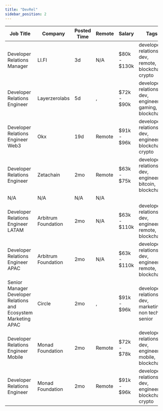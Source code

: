 ```yaml
---
title: "DevRel"
sidebar_position: 2
---
```


| Job Title | Company | Posted Time | Remote | Salary | Tags | Apply Link |
|-----------|---------|-------------|--------|--------|------|------------|
| Developer Relations Manager | LI.FI | 3d | N/A | $80k - $130k | developer relations, dev, remote, blockchain, crypto | [Apply](https://web3.career/developer-relations-manager-li-fi/107340) |
| Developer Relations Engineer | Layerzerolabs | 5d | , | $72k - $90k | developer relations, dev, engineer, gaming, blockchain | [Apply](https://web3.career/developer-relations-engineer-layerzerolabs/73712) |
| Developer Relations Engineer Web3 | Okx | 19d | Remote | $91k - $96k | developer relations, dev, engineer, blockchain, crypto | [Apply](https://web3.career/developer-relations-engineer-web3-okx/106270) |
| Developer Relations Engineer | Zetachain | 2mo | Remote | $63k - $75k | developer relations, dev, engineer, bitcoin, blockchain | [Apply](https://web3.career/developer-relations-engineer-zetachain/104882) |
| N/A | N/A | N/A | N/A |  |  | [Apply](https://web3.career/metana) |
| Developer Relations Engineer LATAM | Arbitrum Foundation | 2mo | N/A | $63k - $110k | developer relations, dev, engineer, remote, blockchain | [Apply](https://web3.career/developer-relations-engineer-latam-arbitrumfoundation/104881) |
| Developer Relations Engineer APAC | Arbitrum Foundation | 2mo | N/A | $63k - $110k | developer relations, dev, engineer, remote, blockchain | [Apply](https://web3.career/developer-relations-engineer-apac-arbitrumfoundation/104880) |
| Senior Manager Developer Relations and Ecosystem Marketing APAC | Circle | 2mo | , | $91k - $96k | developer relations, dev, marketing, non tech, senior | [Apply](https://web3.career/senior-manager-developer-relations-and-ecosystem-marketing-apac-circle/104663) |
| Developer Relations Engineer Mobile | Monad Foundation | 2mo | Remote | $72k - $78k | developer relations, dev, engineer, mobile, blockchain | [Apply](https://web3.career/developer-relations-engineer-mobile-monadfoundation/104251) |
| Developer Relations Engineer | Monad Foundation | 2mo | Remote | $91k - $96k | developer relations, dev, engineer, blockchain, crypto | [Apply](https://web3.career/developer-relations-engineer-monadfoundation/104249) |
